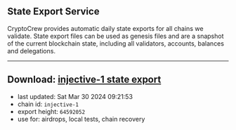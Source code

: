 ## State Export Service
CryptoCrew provides automatic daily state exports for all chains we validate. State export files can be used as genesis files and are a snapshot of the current blockchain state, including all validators, accounts, balances and delegations.

---
**Download: [injective-1 state export](https://dl-eu2.ccvalidators.com/SERVICE/injective/injective-1_export_64592052.json)**
---

- last updated: Sat Mar 30 2024 09:21:53
- chain id: `injective-1`
- export height: `64592052`
- use for: airdrops, local tests, chain recovery
